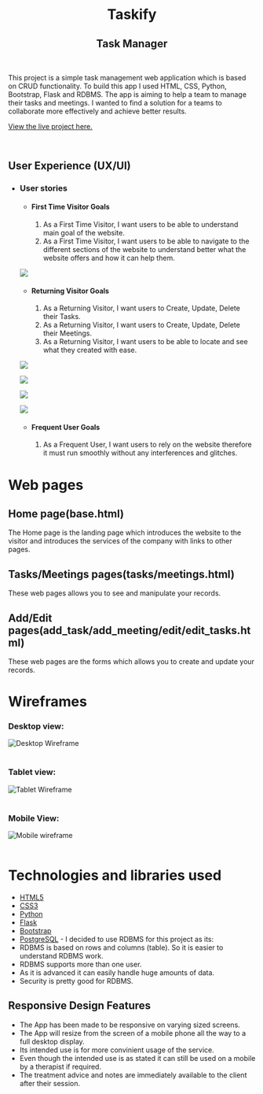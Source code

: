 <h1 align="center">Taskify</h1>
<h2 align='center'>Task Manager</h2>
<br>

This project is a simple task management web application which is based on CRUD functionality. To build this app I used HTML, CSS, Python, Bootstrap, Flask and RDBMS. The app is aiming to help a team to manage their tasks and meetings. I wanted to find a solution for a teams to collaborate more effectively and achieve better results.


[View the live project here.]()

<h2 align="center"><img src=""></h2>

## User Experience (UX/UI)

-   ### User stories

    -   #### First Time Visitor Goals

        1. As a First Time Visitor, I want users to be able to understand main goal of the website. 
        2. As a First Time Visitor, I want users to be able to navigate to the different sections of the website to understand better what the website offers and how it can help them.<br>
    
    <img src="/static/images/screenshots/mp.png"><br>

    -   #### Returning Visitor Goals

        1. As a Returning Visitor, I want users to Create, Update, Delete their Tasks.
        2. As a Returning Visitor, I want users to Create, Update, Delete their Meetings.
        3. As a Returning Visitor, I want users to be able to locate and see what they created with ease.<br>
   
    <img src="/static/images/screenshots/task_f.png"><br>

    <img src="/static/images/screenshots/meeting_f.png"><br>

    <img src="/static/images/screenshots/meetings_p.png"><br>

    <img src="/static/images/screenshots/task_p.png"><br>


    -   #### Frequent User Goals
        1. As a Frequent User, I want users to rely on the website therefore it must run smoothly without any interferences and glitches.<br>


# Web pages
## Home page(base.html)
The Home page is the landing page which introduces the website to the visitor and introduces the services of the company with links to other pages.
## Tasks/Meetings pages(tasks/meetings.html)
These web pages allows you to see and manipulate your records.
## Add/Edit pages(add_task/add_meeting/edit/edit_tasks.html)
These web pages are the forms which allows you to create and update your records. 


# Wireframes
### Desktop view:<br>
![Desktop Wireframe](/static/images/wireframes/taskify_pc.png)<br><br>

### Tablet view:<br>
![Tablet Wireframe](/static/images/wireframes/taskify_tablet.png)<br><br>

### Mobile View:<br>
![Mobile wireframe](/static/images/wireframes/taskify_phone.png)<br>
<br>

# Technologies and libraries used 
-   [HTML5](https://en.wikipedia.org/wiki/HTML5)
-   [CSS3](https://en.wikipedia.org/wiki/Cascading_Style_Sheets)
-   [Python](https://en.wikipedia.org/wiki/Python_(programming_language))
-   [Flask](https://en.wikipedia.org/wiki/Flask_(web_framework))
-   [Bootstrap](https://en.wikipedia.org/wiki/Bootstrap_(front-end_framework))
-   [PostgreSQL](https://en.wikipedia.org/wiki/PostgreSQL) - I decided to use RDBMS for this project as its:
-   RDBMS is based on rows and columns (table). So it is easier to understand RDBMS work.
-   RDBMS supports more than one user.
-   As it is advanced it can easily handle huge amounts of data.
-   Security is pretty good for RDBMS.




## Responsive Design Features 
-   The App has been made to be responsive on varying sized screens.
-   The App will resize from the screen of a mobile phone all the way to a full desktop display.
-   Its intended use is for more convinient usage of the service.
-   Even though the intended use is as stated it can still be used on a mobile by a therapist if required.
-   The treatment advice and notes are immediately available to the client after their session.

    
